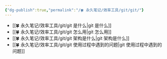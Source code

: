 ```yaml
---
{"dg-publish":true,"permalink":"/🍀 永久笔记/效率工具/git/git/"}
---
```



- [[🍀 永久笔记/效率工具/git/git 是什么\|git 是什么]]
- [[🍀 永久笔记/效率工具/git/git 怎么用\|git 怎么用]]
- [[🍀 永久笔记/效率工具/git/git 架构是什么\|git 架构是什么]]
- [[🍀 永久笔记/效率工具/git/git 使用过程中遇到的问题\|git 使用过程中遇到的问题]]